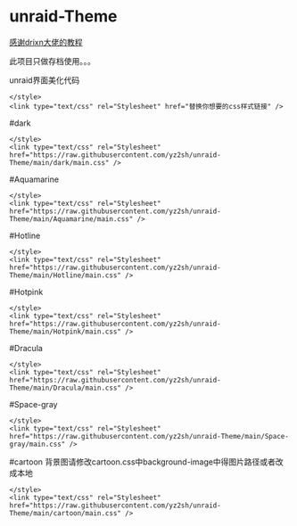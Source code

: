 # unraid-Theme
[感谢drixn大佬的教程](https://www.drixn.com/2932.html)

此项目只做存档使用。。。

unraid界面美化代码

```
</style> 
<link type="text/css" rel="Stylesheet" href="替换你想要的css样式链接" />
```


#dark
```
</style> 
<link type="text/css" rel="Stylesheet" href="https://raw.githubusercontent.com/yz2sh/unraid-Theme/main/dark/main.css" />
```

#Aquamarine
```
</style> 
<link type="text/css" rel="Stylesheet" href="https://raw.githubusercontent.com/yz2sh/unraid-Theme/main/Aquamarine/main.css" />
```

#Hotline
```
</style> 
<link type="text/css" rel="Stylesheet" href="https://raw.githubusercontent.com/yz2sh/unraid-Theme/main/Hotline/main.css" />
```

#Hotpink
```
</style> 
<link type="text/css" rel="Stylesheet" href="https://raw.githubusercontent.com/yz2sh/unraid-Theme/main/Hotpink/main.css" />
```

#Dracula
```
</style> 
<link type="text/css" rel="Stylesheet" href="https://raw.githubusercontent.com/yz2sh/unraid-Theme/main/Dracula/main.css" />
```

#Space-gray
```
</style> 
<link type="text/css" rel="Stylesheet" href="https://raw.githubusercontent.com/yz2sh/unraid-Theme/main/Space-gray/main.css" />
```

#cartoon   背景图请修改cartoon.css中background-image中得图片路径或者改成本地
```
</style> 
<link type="text/css" rel="Stylesheet" href="https://raw.githubusercontent.com/yz2sh/unraid-Theme/main/cartoon/main.css" />
```
